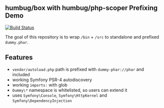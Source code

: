 ## humbug/box with humbug/php-scoper Prefixing Demo

[![Build Status](https://img.shields.io/travis/TomasVotruba/dummy-phar/master.svg?style=flat-square)](https://travis-ci.org/TomasVotruba/dummy-phar)

The goal of this repository is to wrap `/bin` + `/src` to standalone and prefixed `dummy.phar`.

## Features

- `vendor/autoload.php` path is prefixed with `dummy-phar://phar` and included 
- working Symfony PSR-4 autodiscovery 
- working `imports:` with glob 
- `Dummy\*` namespace is whitelisted, so users can extend it
- uses `Symfony\Console`, `Symfony\HttpKernel` and `Symfony\DependencyInjection`
 